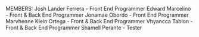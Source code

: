 MEMBERS:
Josh Lander Ferrera - Front End Programmer
Edward Marcelino - Front & Back End Programmer
Jonamae Obordo - Front End Programmer
Marvhenne Klein Ortega - Front & Back End Programmer
Vhyancca Tablon - Front & Back End Programmer
Shamell Perante - Tester
